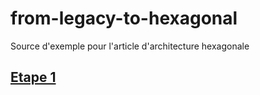 # from-legacy-to-hexagonal
Source d'exemple pour l'article d'architecture hexagonale

## [Etape 1](https://github.com/niccou/from-legacy-to-hexagonal/tree/feature/ExtractionDependances)
